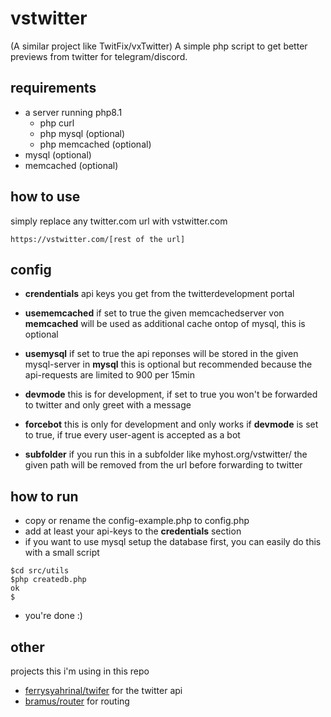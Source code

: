 # vstwitter
(A similar project like TwitFix/vxTwitter) A simple php script to get better previews from twitter for telegram/discord.

## requirements
 - a server running php8.1
    - php curl
    - php mysql (optional)
    - php memcached (optional)
- mysql (optional)
- memcached (optional)

## how to use
simply replace any twitter.com url with vstwitter.com
```
https://vstwitter.com/[rest of the url]
```

## config
- **crendentials** api keys you get from the twitterdevelopment portal
- **usememcached** if set to true the given memcachedserver von **memcached** will be used as additional cache ontop of mysql, this is optional 
- **usemysql** if set to true the api reponses will be stored in the given mysql-server in **mysql** this is optional but recommended because the api-requests are limited to 900 per 15min

- **devmode** this is for development, if set to true you won't be forwarded to twitter and only greet with a message
- **forcebot** this is only for development and only works if **devmode** is set to true, if true every user-agent is accepted as a bot
- **subfolder** if you run this in a subfolder like myhost.org/vstwitter/ the given path will be removed from the url before forwarding to twitter

## how to run
- copy or rename the config-example.php to config.php
- add at least your api-keys to the **credentials** section
- if you want to use mysql setup the database first, you can easily do this with a small script
````
$cd src/utils
$php createdb.php
ok
$
````
- you're done :)


## other
projects this i'm using in this repo
- [ferrysyahrinal/twifer](https://github.com/ferrysyahrinal/twifer) for the twitter api
- [bramus/router](https://github.com/bramus/router) for routing
